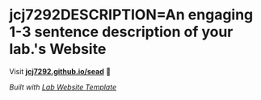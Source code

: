 
# jcj7292DESCRIPTION=An engaging 1-3 sentence description of your lab.'s Website

Visit **[jcj7292.github.io/sead](https://jcj7292.github.io/sead)** 🚀

_Built with [Lab Website Template](https://greene-lab.gitbook.io/lab-website-template-docs)_
